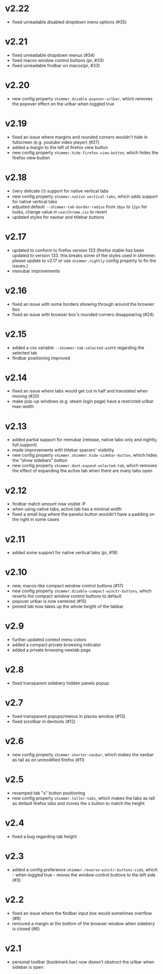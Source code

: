 # v2.22
 - fixed unreadable disabled dropdown menu options (#35)

# v2.21
 - fixed unreadable dropdown menus (#34)
 - fixed macos window control buttons (pr, #33)
 - fixed unreadable findbar on macos(pr, #33)

# v2.20
 - new config property `shimmer.disable-popover-urlbar`, which removes the popover effect on the urlbar when toggled true

# v2.19
 - fixed an issue where margins and rounded corners wouldn't hide in fullscreen (e.g. youtube video player) (#27)
 - added a margin to the left of firefox view button
 - new config property `shimmer.hide-firefox-view-button`, which hides the firefox view button

# v2.18
 - (very delicate 🙄) support for native vertical tabs
 - new config property `shimmer.native-vertical-tabs`, which adds support for native vertical tabs
 - adjusted default `--shimmer-tab-border-radius` from `16px` to `12px` for looks, change value in `userChrome.css` to revert
 - updated styles for navbar and titlebar buttons

# v2.17
 - updated to conform to firefox version 133 (firefox stable has been updated to version 133. this breaks some of the styles used in shimmer. please update to v2.17 or use `shimmer.nightly` config property to fix the issues.)
 - menubar improvements

# v2.16
 - fixed an issue with some borders showing through around the browser box
 - fixed an issue with browser box's rounded corners disappearing (#24)

# v2.15
 - added a css variable `--shimmer-tab-selected-width` regarding the selected tab
 - findbar positioning improved

# v2.14
 - fixed an issue where tabs would get cut in half and translated when moving (#20)
 - make pop-up windows (e.g. steam login page) have a restricted urlbar max-width

# v2.13
 - added partial support for menubar (release, native tabs only and nightly, full support)
 - made improvements with titlebar spacers' visibility
 - new config property `shimmer.shimmer.hide-sidebar-button`, which hides the "show sidebars" button
 - new config property `shimmer.dont-expand-selected-tab`, which removes the effect of expanding the active tab when there are many tabs open

# v2.12
 - findbar match amount now visible :P
 - when using native tabs, active tab has a minimal width
 - fixed a small bug where the panelui button wouldn't have a padding on the right in some cases

# v2.11
 - added some support for native vertical tabs (pr, #18)

# v2.10
 - new, macos-like compact window control buttons (#17)
 - new config property `shimmer.disable-compact-winctr-buttons`, which reverts the compact window control buttons to default
 - popover urlbar is now centered (#15)
 - pinned tab now takes up the whole height of the tabbar

# v2.9
 - further updated context menu colors
 - added a compact private browsing indicator
 - added a private browsing newtab page

# v2.8
 - fixed transparent sidebery hidden panels popup

# v2.7
 - fixed transparent popups/menus in places window (#13)
 - fixed scrollbar in devtools (#12)

# v2.6
 - new config property `shimmer.shorter-navbar`, which makes the navbar as tall as on unmodified firefox (#11)

# v2.5
 - revamped tab "x" button positioning
 - new config property `shimmer.taller-tabs`, which makes the tabs as tall as default firefox tabs and moves the x button to match the height

# v2.4
 - fixed a bug regarding tab height

# v2.3
 - added a config preference `shimmer.reverse-winctr-buttons-side`, which - when toggled true - moves the window control buttons to the left side (#3)

# v2.2
 - fixed an issue where the findbar input box would sometimes overflow (#9)
 - removed a margin at the bottom of the browser window when sidebery is closed (#6)

# v2.1
 - personal toolbar (bookmark bar) now doesn't obstruct the urlbar when sidebar is open
